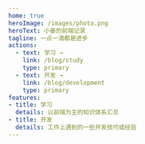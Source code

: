 ```yaml
---
home: true
heroImage: /images/photo.png
heroText: 小姜的前端记录
tagline: 一点一滴都是进步
actions:
  - text: 学习 →
    link: /blog/study
    type: primary
  - text: 开发 →
    link: /blog/development
    type: primary
features:
- title: 学习
  details: 以前端为主的知识体系汇总
- title: 开发
  details: 工作上遇到的一些开发技巧或经验
---
```

